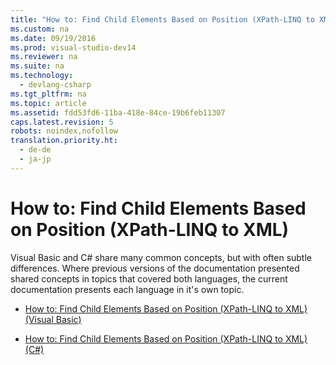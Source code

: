 ```yaml
---
title: "How to: Find Child Elements Based on Position (XPath-LINQ to XML)"
ms.custom: na
ms.date: 09/19/2016
ms.prod: visual-studio-dev14
ms.reviewer: na
ms.suite: na
ms.technology: 
  - devlang-csharp
ms.tgt_pltfrm: na
ms.topic: article
ms.assetid: fdd53fd6-11ba-418e-84ce-19b6feb11307
caps.latest.revision: 5
robots: noindex,nofollow
translation.priority.ht: 
  - de-de
  - ja-jp
---
```

# How to: Find Child Elements Based on Position (XPath-LINQ to XML)
Visual Basic and C# share many common concepts, but with often subtle differences. Where previous versions of the documentation presented shared concepts in topics that covered both languages, the current documentation presents each language in it's own topic.  
  
-   [How to: Find Child Elements Based on Position (XPath-LINQ to XML) (Visual Basic)](../Topic/How%20to:%20Find%20Child%20Elements%20Based%20on%20Position%20\(XPath-LINQ%20to%20XML\)%20\(Visual%20Basic\).md)  
  
-   [How to: Find Child Elements Based on Position (XPath-LINQ to XML) (C#)](../vs140/How-to--Find-Child-Elements-Based-on-Position--XPath-LINQ-to-XML---C#-.md)
